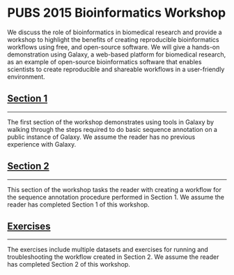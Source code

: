 PUBS 2015 Bioinformatics Workshop
=================================

We discuss the role of bioinformatics in biomedical research and provide a workshop to highlight the benefits of creating reproducible bioinformatics workflows using free, and open-source software. We will give a hands-on demonstration using Galaxy, a web-based platform for biomedical research, as an example of open-source bioinformatics software that enables scientists to create reproducible and shareable workflows in a user-friendly environment.

[Section 1](Section1.md)
------------------------

------------------------

The first section of the workshop demonstrates using tools in Galaxy by walking through the steps required to do basic sequence annotation on a public instance of Galaxy. We assume the reader has no previous experience with Galaxy.


[Section 2](Section2.md)
------------------------

------------------------

This section of the workshop tasks the reader with creating a workflow for the sequence annotation procedure performed in Section 1. We assume the reader has completed Section 1 of this workshop.

[Exercises](Exercises.md)
------------------------

------------------------

The exercises include multiple datasets and exercises for running and troubleshooting the workflow created in Section 2. We assume the reader has completed Section 2 of this workshop.